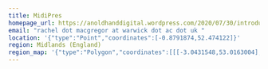 ```yaml
---
title: MidiPres
homepage_url: https://anoldhanddigital.wordpress.com/2020/07/30/introducing-midipres/
email: "rachel dot macgregor at warwick dot ac dot uk "
location: '{"type":"Point","coordinates":[-0.8791874,52.474122]}'
region: Midlands (England)
region_map: '{"type":"Polygon","coordinates":[[[-3.0431548,53.0163004],[0.8715054,53.502079],[0.3509393,52.3981192],[-3.1264451,52.2453911],[-3.0431548,53.0163004]]]}'
---
```

